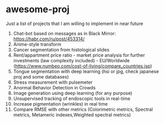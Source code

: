 # awesome-proj
Just a list of projects that I am willing to implement in near future

1. Chat-bot based on messages as in Black Mirror: 
   https://habr.com/ru/post/453314/
2. Anime-style transform 
3. Cancer segmentation from histological slides 
4. Rent/appartment price ratio - market price analysis for further investments (law complexity included) - EU/Worldwide  (https://www.numbeo.com/cost-of-living/compare_countries.jsp)
5. Tongue segmentation with deep learning (hsi or jpg, check japanese proj and some databases)
6. Stress measurement with pulsemeter
7. Anormal Behavior Detection in Crowds
8. Image generation using deep learning (for any purpose)
9. Unsupervised tracking of endoscopic tools in real-time
10. Increase pigmentation (wrinkles) in real time
11. Compare RMSE with other metrics (Colorimetric metrics, Spectral metrics, Metameric indexes,Weighted spectral metrics)
